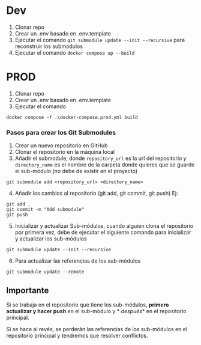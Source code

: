 # Dev

1. Clonar repo
2. Crear un .env basado en .env.template
3. Ejecutar el comando `git submodule update --init --recursive` para reconstruir los submodulos
3. Ejecutar el comando `docker compose up --build`


# PROD
1. Clonar repo
2. Crear un .env basado en .env.template
3. Ejecutar el comando 
```
docker compose -f .\docker-compose.prod.yml build
```

### Pasos para crear los Git Submodules

1. Crear un nuevo repositorio en GitHub
2. Clonar el repositorio en la máquina local
3. Añadir el submodule, donde `repository_url` es la url del repositorio y `directory_name` es el nombre de la carpeta
   donde quieres que se guarde el sub-módulo (no debe de existir en el proyecto)

```
git submodule add <repository_url> <directory_name>
```

4. Añadir los cambios al repositorio (git add, git commit, git push)
   Ej:

```
git add .
git commit -m "Add submodule"
git push
```

5. Inicializar y actualizar Sub-módulos, cuando alguien clona el repositorio por primera vez, debe de ejecutar el
   siguiente comando para inicializar y actualizar los sub-módulos

```
git submodule update --init --recursive
```

6. Para actualizar las referencias de los sub-módulos

```
git submodule update --remote
```

## Importante

Si se trabaja en el repositorio que tiene los sub-módulos, **primero actualizar y hacer push** en el sub-módulo y *
*después** en el repositorio principal.

Si se hace al revés, se perderán las referencias de los sub-módulos en el repositorio principal y tendremos que resolver
conflictos.

